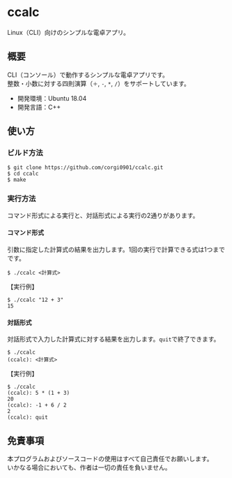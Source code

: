 # ccalc
Linux（CLI）向けのシンプルな電卓アプリ。

## 概要
CLI（コンソール）で動作するシンプルな電卓アプリです。  
整数・小数に対する四則演算（`＋`, `-`, `*`, `/`）をサポートしています。

- 開発環境：Ubuntu 18.04
- 開発言語：C++

## 使い方
### ビルド方法

    $ git clone https://github.com/corgi0901/ccalc.git
    $ cd ccalc
    $ make

### 実行方法
コマンド形式による実行と、対話形式による実行の2通りがあります。

#### コマンド形式
引数に指定した計算式の結果を出力します。1回の実行で計算できる式は1つまでです。

    $ ./ccalc <計算式>

【実行例】

    $ ./ccalc "12 + 3"
    15

#### 対話形式
対話形式で入力した計算式に対する結果を出力します。`quit`で終了できます。

    $ ./ccalc
    (ccalc): <計算式>

【実行例】

    $ ./ccalc
    (ccalc): 5 * (1 + 3)
    20
    (ccalc): -1 + 6 / 2
    2
    (ccalc): quit

## 免責事項
本プログラムおよびソースコードの使用はすべて自己責任でお願いします。  
いかなる場合においても、作者は一切の責任を負いません。
